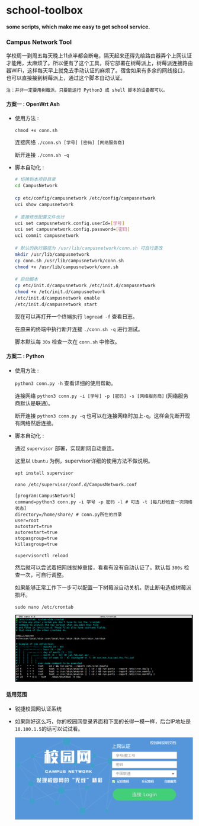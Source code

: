 # school-toolbox

**some scripts, which make me easy to get school service.**

### Campus Network Tool

学校周一到周五每天晚上11点半都会断电，隔天起来还得先给路由器弄个上网认证才能用，太麻烦了。所以便有了这个工具，将它部署在树莓派上，树莓派连接路由器WiFi，这样每天早上就免去手动认证的麻烦了。宿舍如果有多余的网线接口，也可以直接接到树莓派上，通过这个脚本自动认证。

`注：并非一定要用树莓派，只要能运行 Python3 或 shell 脚本的设备都可以。`

#### 方案一 : OpenWrt Ash

- 使用方法 :

  `chmod +x conn.sh`

  连接网络 `./conn.sh [学号] [密码] [网络服务商]`

  断开连接 `./conn.sh -q`

- 脚本自动化 :

  ```sh
  # 切换到本项目目录
  cd CampusNetwork
  
  cp etc/config/campusnetwork /etc/config/campusnetwork
  uci show campusnetwork
  
  # 直接修改配置文件也行
  uci set campusnetwork.config.userId=[学号]
  uci set campusnetwork.config.password=[密码]
  uci commit campusnetwork
  
  # 默认的执行路径为 /usr/lib/campusnetwork/conn.sh 可自行更改
  mkdir /usr/lib/campusnetwork
  cp conn.sh /usr/lib/campusnetwork/conn.sh
  chmod +x /usr/lib/campusnetwork/conn.sh
  
  # 启动脚本
  cp etc/init.d/campusnetwork /etc/init.d/campusnetwork
  chmod +x /etc/init.d/campusnetwork
  /etc/init.d/campusnetwork enable
  /etc/init.d/campusnetwork start
  ```
  
  现在可以再打开一个终端执行 `logread -f` 查看日志。

  在原来的终端中执行断开连接 `./conn.sh -q` 进行测试。
  
  脚本默认每 `30s` 检查一次在 `conn.sh` 中修改。

#### 方案二 : Python

- 使用方法 :
  
  `python3 conn.py -h` 查看详细的使用帮助。
  
  连接网络 `python3 conn.py -i [学号] -p [密码] -s [网络服务商]` (网络服务商默认是联通)。

  断开连接 `python3 conn.py -q` 也可以在连接网络时加上`-q`，这样会先断开现有网络然后连接。

- 脚本自动化 :

  通过 `supervisor` 部署，实现断网自动重连。

  这里以 `Ubuntu` 为例，supervisor详细的使用方法不做说明。

  `apt install supervisor`

  `nano /etc/supervisor/conf.d/CampusNetwork.conf`

  ```
  [program:CampusNetwork] 
  command=python3 conn.py -i 学号 -p 密码 -l # 可选 -t [每几秒检查一次网络状态]
  directory=/home/share/ # conn.py所在的目录
  user=root
  autostart=true
  autorestart=true
  stopasgroup=true
  killasgroup=true
  ```

  `supervisorctl reload`
  
  然后就可以尝试着把网线拔掉重接，看看有没有自动认证了。默认每 `300s` 检查一次，可自行调整。
  
  如果能够正常工作下一步可以配置一下树莓派自动关机，防止断电造成树莓派损坏。
  
  `sudo nano /etc/crontab`
  
  ![crontab](CampusNetwork/imgs/crontab.png)

#### 适用范围

- 锐捷校园网认证系统

- 如果刚好这么巧，你的校园网登录界面和下面的长得一模一样，后台IP地址是`10.100.1.5`的话可以试试看。

  ![campusnetwork](CampusNetwork/imgs/campusnetwork.png)
